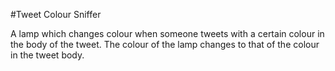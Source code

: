 #Tweet Colour Sniffer

A lamp which changes colour when someone tweets with a certain colour in the body of the tweet. The colour of the lamp changes to that of the colour in the tweet body.
